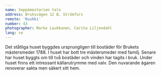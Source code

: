 ```yaml
---
name: Seppämestarien talo
address: Bruksvägen 12 B, Strömfors
remote: 'Ruukki'
number: 43
photographer: Marko Laukkanen, Carita Liljendahl
lang: se
---
```

Det ståtliga huset byggdes ursprungligen till bostäder för Brukets mästersmeder 1788. I huset har bott tre mästersmeder med familj. Senare har huset byggts om till två bostäder och vinden har tagits i bruk. Under huset finns ett intressant källarutrymme med valv. Den nuvarande ägaren renoverar sakta men säkert sitt hem.
